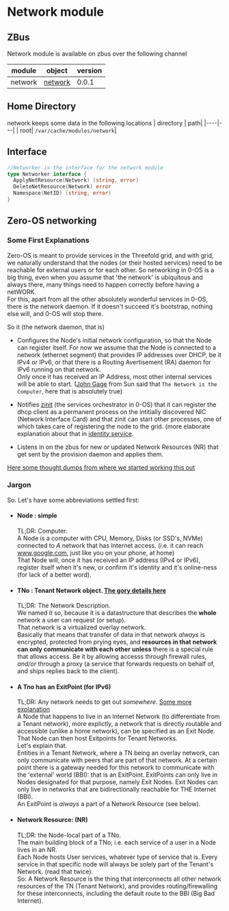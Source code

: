 # Network module

## ZBus

Network module is available on zbus over the following channel

| module | object | version |
|--------|--------|---------|
| network|[network](#interface)| 0.0.1|

## Home Directory

network keeps some data in the following locations
| directory | path|
|----|---|
| root| `/var/cache/modules/network`|

## Interface

```go
//Networker is the interface for the network module
type Networker interface {
  ApplyNetResource(Network) (string, error)
  DeleteNetResource(Network) error
  Namespace(NetID) (string, error)
}
```

## Zero-OS networking

### Some First Explanations

Zero-OS is meant to provide services in the Threefold grid, and with grid, we naturally understand that the nodes (or their hosted services) need to be reachable for external users or for each other. So networking in 0-OS is a big thing, even when you assume that 'the network' is ubiquitous and always there, many things need to happen correctly before having a netWORK.  
For this, apart from all the other absolutely wonderful services in 0-OS, there is the network daemon. If it doesn't succeed it's bootstrap, nothing else will, and 0-OS will stop there.

So it (the network daemon, that is)

- Configures the Node's initial network configuration, so that the Node can register itself.  For now we assume that the Node is connected to a network (ethernet segment) that provides IP addresses over DHCP, be it IPv4 or IPv6, or that there is a Routing Avertisement (RA) daemon for IPv6 running on that network.  
Only once it has received an IP Address, most other internal services will be able to start. ([John Gage](https://www.networkcomputing.com/cloud-infrastructure/network-computer-again) from Sun said that `The Network is the Computer`, here that is absolutely true)

- Notifies [zinit](https://github.com/threefoldtech/zinit/blob/master/docs/readme.md) (the services orchestrator in 0-OS) that it can register the dhcp client as a permanent process on the intitially discovered NIC (Network Interface Card) and that zinit can start other processes, one of which takes care of registering the node to the grid. (more elaborate explanation about that in [identity service](../identity/readme.md).

- Listens in on the zbus for new or updated Network Resources (NR) that get sent by the provision daemon and applies them.

[Here some thought dumps from where we started working this out](../../specs/network/Requirements.md)

### Jargon

So. Let's have some abbreviations settled first:

- #### Node : simple  

  TL;DR: Computer.  
  A Node is a computer with CPU, Memory, Disks (or SSD's, NVMe) connected to _A_ network that has Internet access. (i.e. it can reach www.google.com, just like you on your phone, at home)  
  That Node will, once it has received an IP address (IPv4 or IPv6), register itself when it's new, or confirm it's identity and it's online-ness (for lack of a better word).

- #### TNo : Tenant Network object. [The gory details here](https://github.com/threefoldtech/zos/blob/master/pkg/network.go)  
  TL;DR: The Network Description.  
  We named it so, because it is a datastructure that describes the __whole__ network a user can request (or setup).  
  That network is a virtualized overlay network.  
  Basically that means that transfer of data in that network *always* is encrypted, protected from prying eyes, and __resources in that network can only communicate with each other__ **unless** there is a special rule that allows access. Be it by allowing accesss through firewall rules, *and/or* through a proxy (a service that forwards requests on behalf of, and ships replies back to the client).

- #### A Tno has an ExitPoint (for IPv6)
  TL;DR: Any network needs to get out *somewhere*. [Some more explanation](exitpoints.md)  
  A Node that happens to live in an Internet Network (to differentiate from a Tenant network), more explictly, a network that is directly routable and accessible (unlike a home network), can be specified as an Exit Node.  
  That Node can then host Exitpoints for Tenant Networks.  
  Let's explain that.  
  Entities in a Tenant Network, where a TN being an overlay network, can only communicate with peers that are part of that network. At a certain point there is a gateway needed for this network to communicate with the 'external' world (BBI): that is an ExitPoint. ExitPoints can only live in Nodes designated for that purpose, namely Exit Nodes. Exit Nodes can only live in networks that are bidirectionally reachable for THE Internet (BBI).  
  An ExitPoint is *always* a part of a Network Resource (see below).

- #### Network Resource: (NR)  
  TL;DR: the Node-local part of a TNo.  
  The main building block of a TNo; i.e. each service of a user in a Node lives in an NR.  
  Each Node hosts User services, whatever type of service that is. Every service in that specific node will always be solely part of the Tenant's Network. (read that twice).  
  So: A Network Resource is the thing that interconnects all other network resources of the TN (Tenant Network), and provides routing/firewalling for these interconnects, including the default route to the BBI (Big Bad Internet).  
  